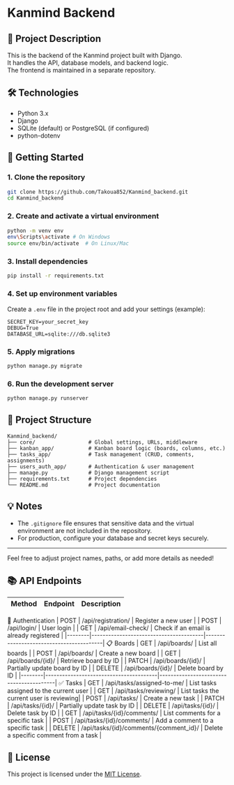 # Kanmind Backend

## 📌 Project Description
This is the backend of the Kanmind project built with Django.  
It handles the API, database models, and backend logic.  
The frontend is maintained in a separate repository.

## 🛠 Technologies
- Python 3.x
- Django
- SQLite (default) or PostgreSQL (if configured)
- python-dotenv

## 🚀 Getting Started

### 1. Clone the repository
```bash
git clone https://github.com/Takoua852/Kanmind_backend.git
cd Kanmind_backend
```

### 2. Create and activate a virtual environment
```bash
python -m venv env
env\Scripts\activate # On Windows
source env/bin/activate  # On Linux/Mac
```

### 3. Install dependencies
```bash
pip install -r requirements.txt
```

### 4. Set up environment variables
Create a `.env` file in the project root and add your settings (example):
```
SECRET_KEY=your_secret_key
DEBUG=True
DATABASE_URL=sqlite:///db.sqlite3
```

### 5. Apply migrations
```bash
python manage.py migrate
```

### 6. Run the development server
```bash
python manage.py runserver
```

<!-- ## 🧪 Running Tests
```bash
python manage.py test
``` -->

## 📂 Project Structure
```
Kanmind_backend/
├── core/                 # Global settings, URLs, middleware
├── kanban_app/           # Kanban board logic (boards, columns, etc.)
├── tasks_app/            # Task management (CRUD, comments, assignments)
├── users_auth_app/       # Authentication & user management
├── manage.py             # Django management script
├── requirements.txt      # Project dependencies
└── README.md             # Project documentation
```

## 💡 Notes
- The `.gitignore` file ensures that sensitive data and the virtual environment are not included in the repository.
- For production, configure your database and secret keys securely.
---

Feel free to adjust project names, paths, or add more details as needed!


## 📚 API Endpoints

| Method | Endpoint                               | Description                             |
|--------|----------------------------------------|-----------------------------------------|
🔑 Authentication
| POST   | /api/registration/                     | Register a new user                     |
| POST   | /api/login/                            | User login                              |
| GET    | /api/email-check/                      | Check if an email is already registered |
|--------|----------------------------------------|-----------------------------------------|
📋 Boards
| GET    | /api/boards/                           | List all boards                         |
| POST   | /api/boards/                           | Create a new board                      |
| GET    | /api/boards/{id}/                      | Retrieve board by ID                    |
| PATCH  | /api/boards/{id}/                      | Partially update board by ID            |
| DELETE | /api/boards/{id}/                      | Delete board by ID                      |
|--------|----------------------------------------|-----------------------------------------|
✅ Tasks
| GET    | /api/tasks/assigned-to-me/             | List tasks assigned to the current user |
| GET    | /api/tasks/reviewing/                  | List tasks the current user is reviewing|
| POST   | /api/tasks/                            | Create a new task                       |
| PATCH  | /api/tasks/{id}/                       | Partially update task by ID             |
| DELETE | /api/tasks/{id}/                       | Delete task by ID                       |
| GET    | /api/tasks/{id}/comments/              | List comments for a specific task       |
| POST   | /api/tasks/{id}/comments/              | Add a comment to a specific task        |
| DELETE | /api/tasks/{id}/comments/{comment_id}/ | Delete a specific comment from a task   |

## 📜 License

This project is licensed under the [MIT License](LICENSE).